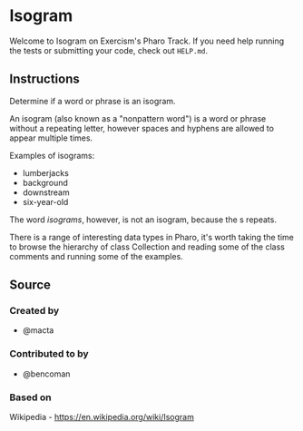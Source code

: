 # Isogram

Welcome to Isogram on Exercism's Pharo Track.
If you need help running the tests or submitting your code, check out `HELP.md`.

## Instructions

Determine if a word or phrase is an isogram.

An isogram (also known as a "nonpattern word") is a word or phrase without a repeating letter, however spaces and hyphens are allowed to appear multiple times.

Examples of isograms:

- lumberjacks
- background
- downstream
- six-year-old

The word *isograms*, however, is not an isogram, because the s repeats.

There is a range of interesting data types in Pharo, it's worth taking the time to browse the  hierarchy of class Collection and reading some of the class comments and running some of the examples.

## Source

### Created by

- @macta

### Contributed to by

- @bencoman

### Based on

Wikipedia - https://en.wikipedia.org/wiki/Isogram